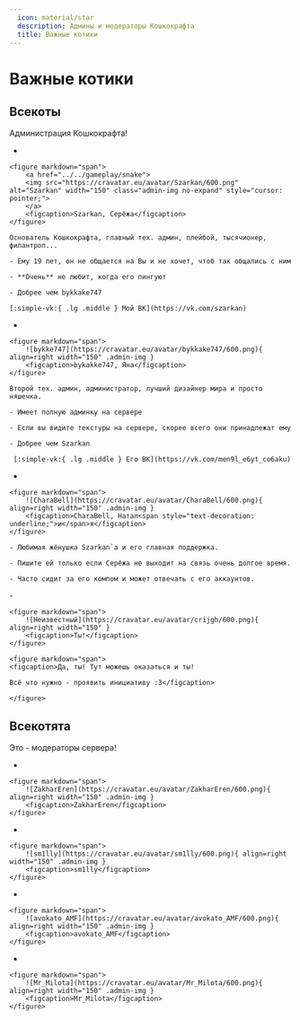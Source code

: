 ```yaml
---
  icon: material/star
  description: Админы и модераторы Кошкокрафта
  title: Важные котики
---
```


# Важные котики

## Всекоты

Администрация Кошкокрафта!

<div class="grid cards" markdown>

- 

    <figure markdown="span">
        <a href="../../gameplay/snake">
        <img src="https://cravatar.eu/avatar/Szarkan/600.png" alt="Szarkan" width="150" class="admin-img no-expand" style="cursor: pointer;">
        </a>
        <figcaption>Szarkan, Серёжа</figcaption>
    </figure>

    Основатель Кошкокрафта, главный тех. админ, плейбой, тысячионер, филантроп...

    - Ему 19 лет, он не общается на Вы и не хочет, чтоб так общались с ним

    - **Очень** не любит, когда его пингуют

    - Добрее чем bykkake747

    [:simple-vk:{ .lg .middle } Мой ВК](https://vk.com/szarkan)

-  

    <figure markdown="span">
        ![bykke747](https://cravatar.eu/avatar/bykkake747/600.png){ align=right width="150" .admin-img }
        <figcaption>bykakke747, Яна</figcaption>
    </figure>

    Второй тех. админ, администратор, лучший дизайнер мира и просто няшечка.

    - Имеет полную админку на сервере

    - Если вы видите текстуры на сервере, скорее всего они принадлежат ему

    - Добрее чем Szarkan

     [:simple-vk:{ .lg .middle } Его ВК](https://vk.com/men9l_e6yt_co6aku)

- 

    <figure markdown="span">
        ![CharaBell](https://cravatar.eu/avatar/CharaBell/600.png){ align=right width="150" .admin-img }
        <figcaption>CharaBell, Натал<span style="text-decoration: underline;">и</span>я</figcaption>
    </figure>

    - Любимая жёнушка Szarkan`a и его главная поддержка.

    - Пишите ей только если Серёжа не выходит на связь очень долгое время.

    - Часто сидит за его компом и может отвечать с его аккаунтов.

</div>

<div class="grid cards" markdown>
-  

    <figure markdown="span">
        ![Неизвестный](https://cravatar.eu/avatar/crijgh/600.png){ align=right width="150" }
        <figcaption>Ты!</figcaption>
    </figure>

    <figure markdown="span">
    <figcaption>Да, ты! Тут можешь оказаться и ты!  

    Всё что нужно - проявить инициативу :3</figcaption>

    </figure>

</div>

## Всекотята

Это - модераторы сервера!

<div class="grid cards" markdown>

- 

    <figure markdown="span">
        ![ZakharEren](https://cravatar.eu/avatar/ZakharEren/600.png){ align=right width="150" .admin-img }
        <figcaption>ZakharEren</figcaption>
    </figure>

- 

    <figure markdown="span">
        ![sm1lly](https://cravatar.eu/avatar/sm1lly/600.png){ align=right width="150" .admin-img }
        <figcaption>sm1lly</figcaption>
    </figure>

- 

    <figure markdown="span">
        ![avokato_AMF](https://cravatar.eu/avatar/avokato_AMF/600.png){ align=right width="150" .admin-img }
        <figcaption>avokato_AMF</figcaption>
    </figure>

- 

    <figure markdown="span">
        ![Mr_Milota](https://cravatar.eu/avatar/Mr_Milota/600.png){ align=right width="150" .admin-img }
        <figcaption>Mr_Milota</figcaption>
    </figure>

</div>
